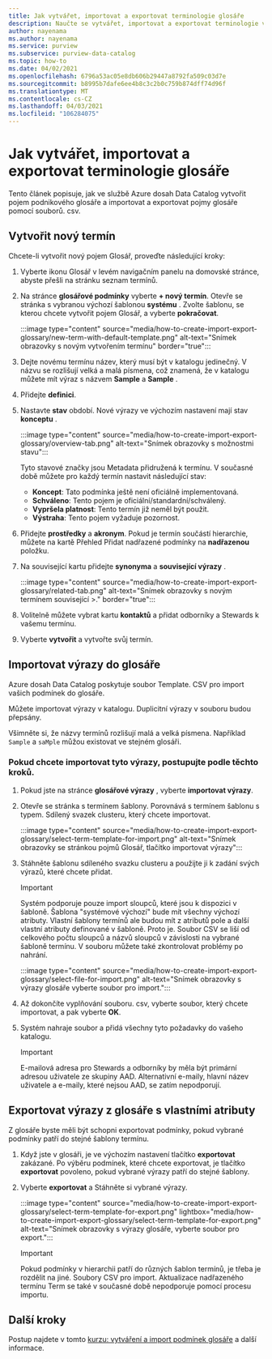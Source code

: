 ```yaml
---
title: Jak vytvářet, importovat a exportovat terminologie glosáře
description: Naučte se vytvářet, importovat a exportovat terminologie v Azure dosah.
author: nayenama
ms.author: nayenama
ms.service: purview
ms.subservice: purview-data-catalog
ms.topic: how-to
ms.date: 04/02/2021
ms.openlocfilehash: 6796a53ac05e8db606b29447a8792fa509c03d7e
ms.sourcegitcommit: b8995b7dafe6ee4b8c3c2b0c759b874dff74d96f
ms.translationtype: MT
ms.contentlocale: cs-CZ
ms.lasthandoff: 04/03/2021
ms.locfileid: "106284075"
---
```

# <a name="how-to-create-import-and-export-glossary-terms"></a>Jak vytvářet, importovat a exportovat terminologie glosáře

Tento článek popisuje, jak ve službě Azure dosah Data Catalog vytvořit pojem podnikového glosáře a importovat a exportovat pojmy glosáře pomocí souborů. csv.

## <a name="create-a-new-term"></a>Vytvořit nový termín

Chcete-li vytvořit nový pojem Glosář, proveďte následující kroky:

1. Vyberte ikonu Glosář v levém navigačním panelu na domovské stránce, abyste přešli na stránku seznam termínů.

2. Na stránce **glosářové podmínky** vyberte **+ nový termín**. Otevře se stránka s vybranou výchozí šablonou **systému** . Zvolte šablonu, se kterou chcete vytvořit pojem Glosář, a vyberte **pokračovat**.

   :::image type="content" source="media/how-to-create-import-export-glossary/new-term-with-default-template.png" alt-text="Snímek obrazovky s novým vytvořením termínu" border="true":::

3. Dejte novému termínu název, který musí být v katalogu jedinečný. V názvu se rozlišují velká a malá písmena, což znamená, že v katalogu můžete mít výraz s názvem **Sample** a **Sample** .

4. Přidejte **definici**.

5. Nastavte **stav** období. Nové výrazy ve výchozím nastavení mají stav **konceptu** .

   :::image type="content" source="media/how-to-create-import-export-glossary/overview-tab.png" alt-text="Snímek obrazovky s možnostmi stavu":::

   Tyto stavové značky jsou Metadata přidružená k termínu. V současné době můžete pro každý termín nastavit následující stav:

   - **Koncept**: Tato podmínka ještě není oficiálně implementovaná.
   - **Schváleno**: Tento pojem je oficiální/standardní/schválený.
   - **Vypršela platnost**: Tento termín již neměl být použit.
   - **Výstraha**: Tento pojem vyžaduje pozornost.

6. Přidejte **prostředky** a **akronym**. Pokud je termín součástí hierarchie, můžete na kartě Přehled Přidat nadřazené podmínky na **nadřazenou** položku.

7. Na související kartu přidejte **synonyma** a **související výrazy** .

   :::image type="content" source="media/how-to-create-import-export-glossary/related-tab.png" alt-text="Snímek obrazovky s novým termínem související >." border="true":::

8. Volitelně můžete vybrat kartu **kontaktů** a přidat odborníky a Stewards k vašemu termínu.

9. Vyberte **vytvořit** a vytvořte svůj termín.

## <a name="import-terms-into-the-glossary"></a>Importovat výrazy do glosáře

Azure dosah Data Catalog poskytuje soubor Template. CSV pro import vašich podmínek do glosáře.

Můžete importovat výrazy v katalogu. Duplicitní výrazy v souboru budou přepsány.

Všimněte si, že názvy termínů rozlišují malá a velká písmena. Například `Sample` a `saMple` můžou existovat ve stejném glosáři.

### <a name="to-import-terms-follow-these-steps"></a>Pokud chcete importovat tyto výrazy, postupujte podle těchto kroků.

1. Pokud jste na stránce **glosářové výrazy** , vyberte **importovat výrazy**.

2. Otevře se stránka s termínem šablony. Porovnává s termínem šablonu s typem. Sdílený svazek clusteru, který chcete importovat.

   :::image type="content" source="media/how-to-create-import-export-glossary/select-term-template-for-import.png" alt-text="Snímek obrazovky se stránkou pojmů Glosář, tlačítko importovat výrazy":::

3. Stáhněte šablonu sdíleného svazku clusteru a použijte ji k zadání svých výrazů, které chcete přidat.

   > [!Important]
   > Systém podporuje pouze import sloupců, které jsou k dispozici v šabloně. Šablona "systémové výchozí" bude mít všechny výchozí atributy.
   > Vlastní šablony termínů ale budou mít z atributů pole a další vlastní atributy definované v šabloně. Proto je. Soubor CSV se liší od celkového počtu sloupců a názvů sloupců v závislosti na vybrané šabloně termínu. V souboru můžete také zkontrolovat problémy po nahrání.

   :::image type="content" source="media/how-to-create-import-export-glossary/select-file-for-import.png" alt-text="Snímek obrazovky s výrazy glosáře vyberte soubor pro import.":::

4. Až dokončíte vyplňování souboru. csv, vyberte soubor, který chcete importovat, a pak vyberte **OK**.

5. Systém nahraje soubor a přidá všechny tyto požadavky do vašeho katalogu.
 
   > [!Important]
   > E-mailová adresa pro Stewards a odborníky by měla být primární adresou uživatele ze skupiny AAD. Alternativní e-maily, hlavní název uživatele a e-maily, které nejsou AAD, se zatím nepodporují. 

## <a name="export-terms-from-glossary-with-custom-attributes"></a>Exportovat výrazy z glosáře s vlastními atributy

Z glosáře byste měli být schopni exportovat podmínky, pokud vybrané podmínky patří do stejné šablony termínu.

1. Když jste v glosáři, je ve výchozím nastavení tlačítko **exportovat** zakázané. Po výběru podmínek, které chcete exportovat, je tlačítko **exportovat** povoleno, pokud vybrané výrazy patří do stejné šablony.

2. Vyberte **exportovat** a Stáhněte si vybrané výrazy.

   :::image type="content" source="media/how-to-create-import-export-glossary/select-term-template-for-export.png" lightbox="media/how-to-create-import-export-glossary/select-term-template-for-export.png" alt-text="Snímek obrazovky s výrazy glosáře, vyberte soubor pro export.":::

   > [!Important]
   > Pokud podmínky v hierarchii patří do různých šablon termínů, je třeba je rozdělit na jiné. Soubory CSV pro import. Aktualizace nadřazeného termínu Term se také v současné době nepodporuje pomocí procesu importu.

## <a name="next-steps"></a>Další kroky

Postup najdete v tomto [kurzu: vytváření a import podmínek glosáře](tutorial-import-create-glossary-terms.md) a další informace.

